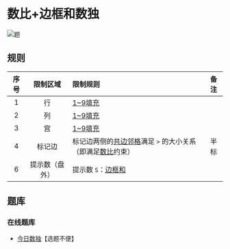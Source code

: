 # 数比+边框和数独

![题](https://cn.sudoku.today/pic/outsidesumgreater/22326_263221.png)

## 规则

| 序号  |  限制区域   | 限制规则                                |   备注   |
|:---:|:-------:|:------------------------------------|:------:|
|  1  |    行    | [1~9填充]                             |        |
|  2  |    列    | [1~9填充]                             |        |
|  3  |    宫    | [1~9填充]                             |        |
|  4  |   标记边   | 标记边两侧的[共边邻格]满足 `>` 的大小关系（即满足[数比]约束） |   半标   |
|  6  | 提示数（盘外） | 提示数 `S`：[边框和]                       | &nbsp; |

## 题库

### 在线题库

- [今日数独]【选题不便】

[1~9填充]: ../../../rules.md#1to9填充

[共边邻格]: ../../../rules.md#共边邻格

[数比]: ../../../rules.md#数比

[边框和]: ../../../rules.md#边框和

[今日数独]: https://cn.sudoku.today/g-hybrid-sudoku-greater-than-sum-frame/
